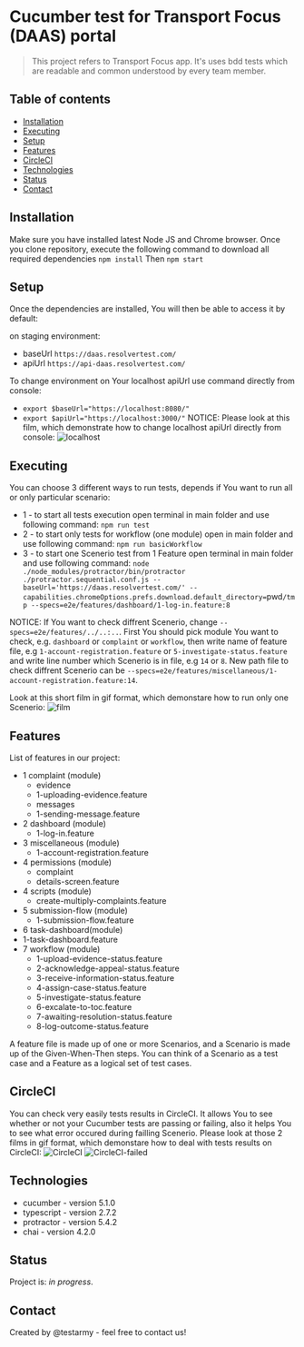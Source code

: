 # Cucumber test for Transport Focus (DAAS) portal
> This project refers to Transport Focus app. It's uses bdd tests which are readable and common understood by every team member.

## Table of contents
* [Installation](#installation)
* [Executing](#executing)
* [Setup](#setup)
* [Features](#features)
* [CircleCI](#circleCI)
* [Technologies](#technologies)
* [Status](#status)
* [Contact](#contact)

## Installation
Make sure you have installed latest Node JS and Chrome browser. Once you clone repository, execute the following command to download all required dependencies
`npm install`
Then 
`npm start`

## Setup
Once the dependencies are installed, You will then be able to access it by default:

on staging environment:
* baseUrl `https://daas.resolvertest.com/`
* apiUrl `https://api-daas.resolvertest.com/`

To change environment on Your localhost apiUrl use command directly from console:
* `export $baseUrl="https://localhost:8080/"`
* `export $apiUrl="https://localhost:3000/"`
NOTICE: Please look at this film, which demonstrate how to change localhost apiUrl directly from console:
![localhost](/home/testarmy/projekty/daas-testing-master/film.readme/localhost.gif)

## Executing
You can choose 3 different ways to run tests, depends if You want to run all or only particular scenario:
* 1 - to start all tests execution open terminal in main folder and use following command:
`npm run test`
* 2 - to start only tests for workflow (one module) open in main folder and use following command:
`npm run basicWorkflow`
* 3 - to start one Scenerio test from 1 Feature open terminal in main folder and use following command:
`node ./node_modules/protractor/bin/protractor ./protractor.sequential.conf.js --baseUrl='https://daas.resolvertest.com/' --capabilities.chromeOptions.prefs.download.default_directory=`pwd`/tmp --specs=e2e/features/dashboard/1-log-in.feature:8`

NOTICE: If You want to check diffrent Scenerio, change `--specs=e2e/features/../..:..`.
First You should pick module You want to check, e.g. `dashboard` or `complaint` or `workflow`, then write name of feature file, e.g `1-account-registration.feature` or `5-investigate-status.feature` and write line number which Scenerio is in file, e.g `14` or `8`. New path file to check diffrent Scenerio can be `--specs=e2e/features/miscellaneous/1-account-registration.feature:14`.

Look at this short film in gif format, which demonstare how to run only one Scenerio:
![film](/home/testarmy/projekty/daas-testing-master/film.readme/1-log-in.feature:8.gif)

## Features
List of features in our project:
* 1 complaint (module)
  * evidence 
   * 1-uploading-evidence.feature
  * messages
   * 1-sending-message.feature
* 2 dashboard (module)
  * 1-log-in.feature
* 3 miscellaneous (module)
  * 1-account-registration.feature
* 4 permissions (module)
  * complaint
   * details-screen.feature
* 4 scripts (module)
  * create-multiply-complaints.feature
* 5 submission-flow (module)
  * 1-submission-flow.feature
* 6 task-dashboard(module)
 * 1-task-dashboard.feature
* 7 workflow (module)
  * 1-upload-evidence-status.feature
  * 2-acknowledge-appeal-status.feature
  * 3-receive-information-status.feature
  * 4-assign-case-status.feature
  * 5-investigate-status.feature
  * 6-excalate-to-toc.feature
  * 7-awaiting-resolution-status.feature
  * 8-log-outcome-status.feature
  
A feature file is made up of one or more Scenarios, and a Scenario is made up of the Given-When-Then steps. You can think of a Scenario as a test case and a Feature as a logical set of test cases.

## CircleCI
You can check very easily tests results in CircleCI. It allows You to see whether or not your Cucumber tests are passing or failing, also it helps You to see what error occured during failling Scenerio. Please look at those 2 films in gif format, which demonstare how to deal with tests results on CircleCI:
![CircleCI](/home/testarmy/projekty/daas-testing-master/film.readme/CircleCI.gif)
![CircleCI-failed](/home/testarmy/projekty/daas-testing-master/film.readme/CircleCI-failed.gif)

## Technologies
* cucumber - version 5.1.0
* typescript - version 2.7.2
* protractor - version 5.4.2
* chai - version 4.2.0

## Status
Project is: _in progress_.

## Contact
Created by @testarmy - feel free to contact us!
